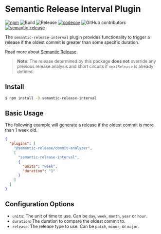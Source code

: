 # Semantic Release Interval Plugin

[![npm](https://img.shields.io/npm/v/semantic-release-interval)](https://www.npmjs.com/package/semantic-release-interval)
![Build](https://github.com/jpoehnelt/semantic-release-interval/workflows/Build/badge.svg)
![Release](https://github.com/jpoehnelt/semantic-release-interval/workflows/Release/badge.svg)
[![codecov](https://codecov.io/gh/jpoehnelt/semantic-release-interval/branch/master/graph/badge.svg)](https://codecov.io/gh/jpoehnelt/semantic-release-interval)
![GitHub contributors](https://img.shields.io/github/contributors/jpoehnelt/semantic-release-interval?color=green)
[![semantic-release](https://img.shields.io/badge/%20%20%F0%9F%93%A6%F0%9F%9A%80-semantic--release-e10079.svg)](https://github.com/semantic-release/semantic-release)

The `semantic-release-interval` plugin provides functionality to trigger a release if the oldest commit is greater than some specific duration.

Read more about [Semantic Release](https://semantic-release.gitbook.io/).

> **Note**: The release determined by this package **does not** override any previous release analysis and short circuits if `nextRelease` is already defined.
## Install

```bash
$ npm install -D semantic-release-interval
```

## Basic Usage

The following example will generate a release if the oldest commit is more than 1 week old.

```json
{
  "plugins": [
    "@semantic-release/commit-analyzer",
    [
      "semantic-release-interval",
      {
        "units": "week",
        "duration": "1"
      }
    ]
  ]
}
```

## Configuration Options

- `units`: The unit of time to use. Can be `day`, `week`, `month`, `year` or `hour`.
- `duration`: The duration to compare the oldest commit to.
- `release`: The release type to use. Can be `patch`, `minor`, or `major`.
